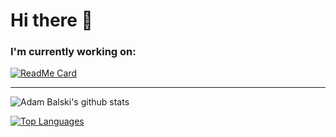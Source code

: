 # Hi there 👋

### I'm currently working on:
[![ReadMe Card](https://github-readme-stats.vercel.app/api/pin/?theme=calm&username=AdamBalski&repo=springboot-boilerplate)](https://github.com/AdamBalski/springboot-boilerplate)

---

![Adam Balski's github stats](https://github-readme-stats.vercel.app/api?theme=calm&hide=stars,prs,issues&username=AdamBalski&count_private=true&show_icons=true)

[![Top Languages](https://github-readme-stats.vercel.app/api/top-langs/?theme=calm&username=AdamBalski&layout=compact)](https://github.com/anuraghazra/github-readme-stats)


<!--
**AdamBalski/AdamBalski** is a ✨ _special_ ✨ repository because its `README.md` (this file) appears on your GitHub profile.

Here are some ideas to get you started:

- 🔭 I’m currently working on ...
- 🌱 I’m currently learning ...
- 👯 I’m looking to collaborate on ...
- 🤔 I’m looking for help with ...
- 💬 Ask me about ...
- 📫 How to reach me: ...
- 😄 Pronouns: ...
- ⚡ Fun fact: ...
--
